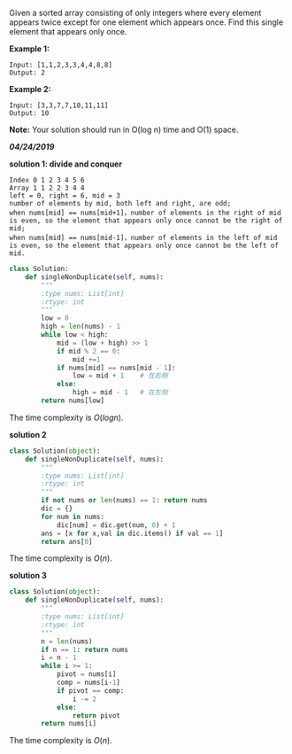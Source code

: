 Given a sorted array consisting of only integers where every element appears twice except for one element which appears once. Find this single element that appears only once.

**Example 1:**

```
Input: [1,1,2,3,3,4,4,8,8]
Output: 2
```



**Example 2:**

```
Input: [3,3,7,7,10,11,11]
Output: 10
```



**Note:** Your solution should run in O(log n) time and O(1) space.



***04/24/2019***

**solution 1: divide and conquer**

```
Index 0 1 2 3 4 5 6
Array 1 1 2 2 3 4 4
left = 0, right = 6, mid = 3
number of elements by mid, both left and right, are odd; 
when nums[mid] == nums[mid+1]，number of elements in the right of mid is even, so the element that appears only once cannot be the right of mid;
when nums[mid] == nums[mid-1]，number of elements in the left of mid is even, so the element that appears only once cannot be the left of mid.
```

```python
class Solution:
    def singleNonDuplicate(self, nums):
        """
        :type nums: List[int]
        :rtype: int
        """
        low = 0
        high = len(nums) - 1
        while low < high:
            mid = (low + high) >> 1
            if mid % 2 == 0:
                mid +=1
            if nums[mid] == nums[mid - 1]:
                low = mid + 1    # 在右侧
            else:
                high = mid - 1   # 在左侧
        return nums[low]        
```

The time complexity is $O(logn)$.

**solution 2**

```python
class Solution(object):
    def singleNonDuplicate(self, nums):
        """
        :type nums: List[int]
        :rtype: int
        """
        if not nums or len(nums) == 1: return nums
        dic = {}
        for num in nums:
            dic[num] = dic.get(num, 0) + 1
        ans = [x for x,val in dic.items() if val == 1]
        return ans[0]
```

The time complexity is $O(n)$.

**solution 3**

```python
class Solution(object):
    def singleNonDuplicate(self, nums):
        """
        :type nums: List[int]
        :rtype: int
        """
        n = len(nums)
        if n == 1: return nums
        i = n - 1
        while i >= 1:
            pivot = nums[i]
            comp = nums[i-1]
            if pivot == comp:
                i -= 2
            else:
                return pivot
        return nums[i]
```

The time complexity is $O(n)$.

